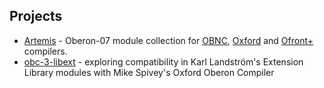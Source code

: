 
Projects
--------

+ [Artemis](/Artemis) - Oberon-07 module collection for [OBNC](https://miasap.se/obnc/), [Oxford](https://spivey.oriel.ox.ac.uk/corner/Oxford_Oberon-2_compiler) and [Ofront+](https://github.com/Oleg-N-Cher/OfrontPlus) compilers.
+ [obc-3-libext](https://github.com/rsdoiel/obc-3-libext) - exploring compatibility in Karl Landström's Extension Library modules with Mike Spivey's Oxford Oberon Compiler

